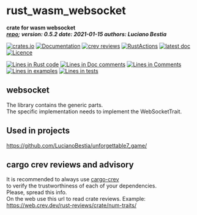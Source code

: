 [comment]: # (lmake_md_to_doc_comments segment start A)

# rust_wasm_websocket

[comment]: # (lmake_cargo_toml_to_md start)

**crate for wasm websocket**  
***[repo](https://github.com/LucianoBestia/rust_wasm_websocket); version: 0.5.2  date: 2021-01-15 authors: Luciano Bestia***  

[comment]: # (lmake_cargo_toml_to_md end)

[![crates.io](https://meritbadge.herokuapp.com/qrcode53bytes)](https://crates.io/crates/qrcode53bytes)
[![Documentation](https://docs.rs/qrcode53bytes/badge.svg)](https://docs.rs/qrcode53bytes/)
[![crev reviews](https://web.crev.dev/rust-reviews/badge/crev_count/qrcode53bytes.svg)](https://web.crev.dev/rust-reviews/crate/qrcode53bytes/)
[![RustActions](https://github.com/LucianoBestia/qrcode53bytes/workflows/rust/badge.svg)](https://github.com/LucianoBestia/qrcode53bytes/)
[![latest doc](https://img.shields.io/badge/latest_docs-GitHub-orange.svg)](https://lucianobestia.github.io/qrcode53bytes/qrcode53bytes/index.html)
[![Licence](https://img.shields.io/badge/license-MIT-blue.svg)](https://github.com/LucianoBestia/qrcode53bytes/blob/master/LICENSE)

[comment]: # (lmake_lines_of_code start)
[![Lines in Rust code](https://img.shields.io/badge/Lines_in_Rust-237-green.svg)](https://github.com/LucianoBestia/rust_wasm_websocket/)
[![Lines in Doc comments](https://img.shields.io/badge/Lines_in_Doc_comments-21-blue.svg)](https://github.com/LucianoBestia/rust_wasm_websocket/)
[![Lines in Comments](https://img.shields.io/badge/Lines_in_comments-50-purple.svg)](https://github.com/LucianoBestia/rust_wasm_websocket/)
[![Lines in examples](https://img.shields.io/badge/Lines_in_examples-0-yellow.svg)](https://github.com/LucianoBestia/rust_wasm_websocket/)
[![Lines in tests](https://img.shields.io/badge/Lines_in_tests-0-orange.svg)](https://github.com/LucianoBestia/rust_wasm_websocket/)

[comment]: # (lmake_lines_of_code end)

## websocket

The library contains the generic parts.  
The specific implementation needs to implement the WebSocketTrait.  

## Used in projects

<https://github.com/LucianoBestia/unforgettable7_game/>  

## cargo crev reviews and advisory

It is recommended to always use [cargo-crev](https://github.com/crev-dev/cargo-crev)  
to verify the trustworthiness of each of your dependencies.  
Please, spread this info.  
On the web use this url to read crate reviews. Example:  
<https://web.crev.dev/rust-reviews/crate/num-traits/>  

[comment]: # (lmake_md_to_doc_comments segment end A)
